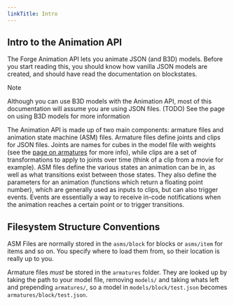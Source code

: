 ```yaml
---
linkTitle: Intro
---
```


<article class="docs-entry">
<h1 id="intro-to-the-animation-api">Intro to the Animation API<a class="headerlink" href="#intro-to-the-animation-api" title="Permanent link"> </a></h1>
<p>The Forge Animation API lets you animate JSON (and B3D) models.
Before you start reading this, you should know how vanilla JSON models are created, and should have
read the documentation on blockstates.</p>
<div class="admonition note">
<p class="admonition-title">Note</p>
<p>Although you can use B3D models with the Animation API, most of this documentation will assume you
are using JSON files. (TODO) See the page on using B3D models for more information</p>
</div>
<p>The Animation API is made up of two main components: armature files and animation state machine (ASM) files.
Armature files define joints and clips for JSON files. Joints are names for cubes in the model file with weights (see the <a href="../armature/index.htm">page on armatures</a> for more info), while
clips are a set of transformations to apply to joints over time (think of a clip from a movie for example). ASM files define the various states an animation can be in, as well as what
transitions exist between those states. They also define the parameters for an animation (functions which return a floating point number), which are generally used as inputs to clips, but can also
trigger events. Events are essentially a way to receive in-code notifications when the animation reaches a certain point or to trigger transitions.</p>
<h2 id="filesystem-structure-conventions">Filesystem Structure Conventions<a class="headerlink" href="#filesystem-structure-conventions" title="Permanent link"> </a></h2>
<p>ASM Files are normally stored in the <code>asms/block</code> for blocks or <code>asms/item</code> for items and so on. You specify where to load
 them from, so their location is really up to you.</p>
<p>Armature files <em>must</em> be stored in the <code>armatures</code> folder. They are looked up by taking the path to your model file, removing <code>models/</code> and taking whats left and prepending
 <code>armatures/</code>, so a model in <code>models/block/test.json</code> becomes <code>armatures/block/test.json</code>.</p>
</article>